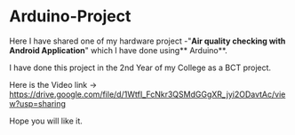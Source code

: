 # Arduino-Project
Here I have shared one of my hardware project -"**Air quality checking with Android Application**" which I have done using** Arduino**. 

I have done this project in the 2nd Year of my College as a BCT project.

Here is the Video link -> https://drive.google.com/file/d/1WtfI_FcNkr3QSMdGGgXR_jyi2ODavtAc/view?usp=sharing

Hope you will like it.
